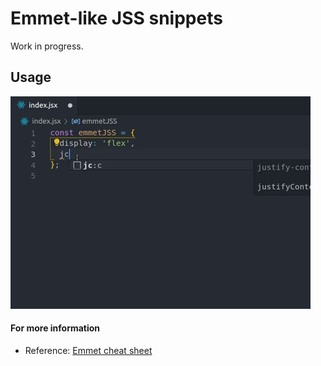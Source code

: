 # Emmet-like JSS snippets
Work in progress.

## Usage
![preview](media/example.gif)

#### For more information
- Reference: [Emmet cheat sheet](https://docs.emmet.io/cheat-sheet/)
